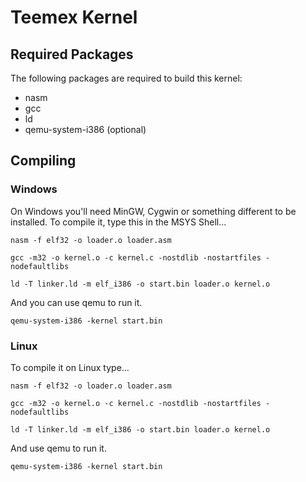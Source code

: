 # Teemex Kernel

## Required Packages
The following packages are required to build this kernel:
- nasm
- gcc
- ld
- qemu-system-i386 (optional)

## Compiling

### Windows
On Windows you'll need MinGW, Cygwin or something different to be installed.
To compile it, type this in the MSYS Shell...
```
nasm -f elf32 -o loader.o loader.asm

gcc -m32 -o kernel.o -c kernel.c -nostdlib -nostartfiles -nodefaultlibs

ld -T linker.ld -m elf_i386 -o start.bin loader.o kernel.o
```

And you can use qemu to run it.
```
qemu-system-i386 -kernel start.bin
```

### Linux
To compile it on Linux type...
```
nasm -f elf32 -o loader.o loader.asm

gcc -m32 -o kernel.o -c kernel.c -nostdlib -nostartfiles -nodefaultlibs

ld -T linker.ld -m elf_i386 -o start.bin loader.o kernel.o
```

And use qemu to run it.
```
qemu-system-i386 -kernel start.bin
```
